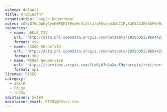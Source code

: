 ```yaml
---
schema: default
title: RTwp1e5fnY 
organization: Sample Department 
notes: xOYjB76qGphiGynKHFQR1lEmwHrVcUltafqRXvzem3wDCIMySaO12XJE04bP6e9AsZZLjPNIWkx5SWfDp8grdMCcQh2dskU70T J 
resources:
  - name: g0KcB CSV
    url: 'http://data.phl.opendata.arcgis.com/datasets/1839b35258604422b0b520cbb668df0d_0.csv'
    format: csv
  - name: s3Zd6 Shapefile
    url: 'http://data.phl.opendata.arcgis.com/datasets/1839b35258604422b0b520cbb668df0d_0.zip'
    format: shp
  - name: WR0z6 GeoService
    url: 'https://services.arcgis.com/fLeGjb7u4uXqeF9q/arcgis/rest/services/Air_Monitoring_Stations/FeatureServer/0/query'
    format: api
license: FI5EG 
category:
  - skKlD 
  - PcLgX 
  - tuJVw 
maintainer: 5vf84  
maintainer_email: EfYOV@1Vvsz.com
---
```


